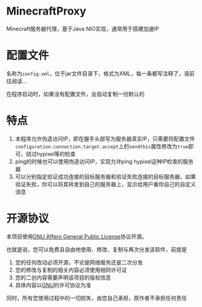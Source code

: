 # MinecraftProxy
Minecraft服务器代理，基于Java NIO实现，通常用于搭建加速IP

# 配置文件
名称为`config.xml`，位于jar文件目录下，格式为XML，每一条都写注释了，请前往阅读...

在程序启动时，如果没有配置文件，会自动复制一份默认的

# 特点
1. 本程序允许伪造访问IP，即在握手头部写为服务器真实IP，只需要将配置文件`configuration.connection.target.accept`上的`sendthis`属性修改为`true`即可，绕过hypixel等的检查
2. ping的时候也可以使用伪造访问IP，实现允许ping hypixel这种IP检查的服务器
3. 可以分别指定验证成功连接的目标服务器和验证失败连接的目标服务器，如果验证失败，你可以将其转发到自己的服务器上，显示给用户看你自己的自定义消息

# 开源协议
本项目使用<u>[GNU Affero General Public License](https://www.gnu.org/licenses/agpl-3.0.zh-cn.html)</u>协议开源。

也就是说，您可以免费且自由地使用、修改、复制与再次分发该软件，前提是
1. 您的任何改动必须开源，不论是网络服务还是二次分发
2. 您的修改与复制的相关内容必须使用相同许可证
3. 您的二创内容需要声明该项目的版权信息
4. 具体内容以<u>[GNU](https://www.gnu.org/)</u>的许可协议为准

同时，所有您使用过程中的一切损失，由您自己承担，原作者不承担任何责任